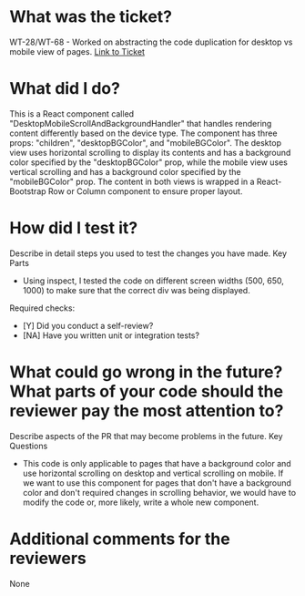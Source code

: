 # What was the ticket?

 WT-28/WT-68 - Worked on abstracting the code duplication for desktop vs mobile view of pages.
 [Link to Ticket](https://generatenu.atlassian.net/browse/WT-68)

# What did I do?

This is a React component called "DesktopMobileScrollAndBackgroundHandler" that handles rendering content differently based on the device type. The component has three props: "children", "desktopBGColor", and "mobileBGColor". The desktop view uses horizontal scrolling to display its contents and has a background color specified by the "desktopBGColor" prop, while the mobile view uses vertical scrolling and has a background color specified by the "mobileBGColor" prop. The content in both views is wrapped in a React-Bootstrap Row or Column component to ensure proper layout.

# How did I test it?

Describe in detail steps you used to test the changes you have made.
Key Parts

- Using inspect, I tested the code on different screen widths (500, 650, 1000) to make sure that the correct div was being displayed.

 Required checks:

- [Y] Did you conduct a self-review?
- [NA] Have you written unit or integration tests?

# What could go wrong in the future? What parts of your code should the reviewer pay the most attention to?

Describe aspects of the PR that may become problems in the future.
Key Questions

- This code is only applicable to pages that have a background color and use horizontal scrolling on desktop and vertical scrolling on mobile. If we want to use this component for pages that don't have a background color and don't required changes in scrolling behavior, we would have to modify the code or, more likely, write a whole new component.

# Additional comments for the reviewers

 None
